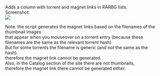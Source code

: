 Adds a column with torrent and magnet links in RARBG lists.    
Screenshot:  
![](https://i.imgur.com/qmxoJyi.jpg)

Note: the script generates the magnet links based on the filenames of the thumbnail images   
that appear when you mouseover on a torrent entry (because these filenames are the same as the relevant torrent hash)  
But for some torrents the filename is generic (and not the same as the hash).  
therefore the magnet link cannot be generated.  
Also, in the Catalog section of the site there are not thumbnails,   
therefore the magnet link there cannot be generated either.  
